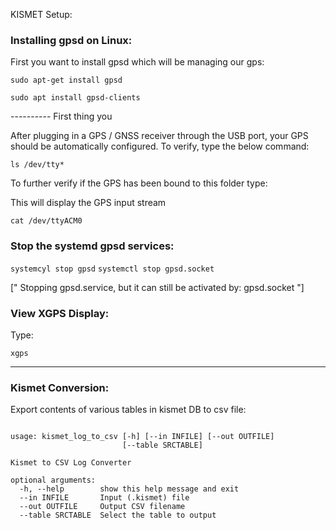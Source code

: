 
KISMET Setup:

### Installing gpsd on Linux:

First you want to install gpsd which will be managing our gps:

``` sudo apt-get install gpsd ```

``` sudo apt install gpsd-clients ```

---------- First thing you


After plugging in a GPS / GNSS receiver through the USB port, your GPS should be automatically configured. To verify, type the below command:

``` ls /dev/tty* ```

To further verify if the GPS has been bound to this folder type:

This will display the GPS input stream

``` cat /dev/ttyACM0 ```

### Stop the systemd gpsd services:

``` systemcyl stop gpsd ```
``` systemctl stop gpsd.socket ```

["  Stopping gpsd.service, but it can still be activated by: gpsd.socket  "]




### View XGPS Display:

Type:

``` xgps ```





* * *


### Kismet Conversion:

Export contents of various tables in kismet DB to csv file:

```

usage: kismet_log_to_csv [-h] [--in INFILE] [--out OUTFILE]
                         [--table SRCTABLE]

Kismet to CSV Log Converter

optional arguments:
  -h, --help        show this help message and exit
  --in INFILE       Input (.kismet) file
  --out OUTFILE     Output CSV filename
  --table SRCTABLE  Select the table to output

```









